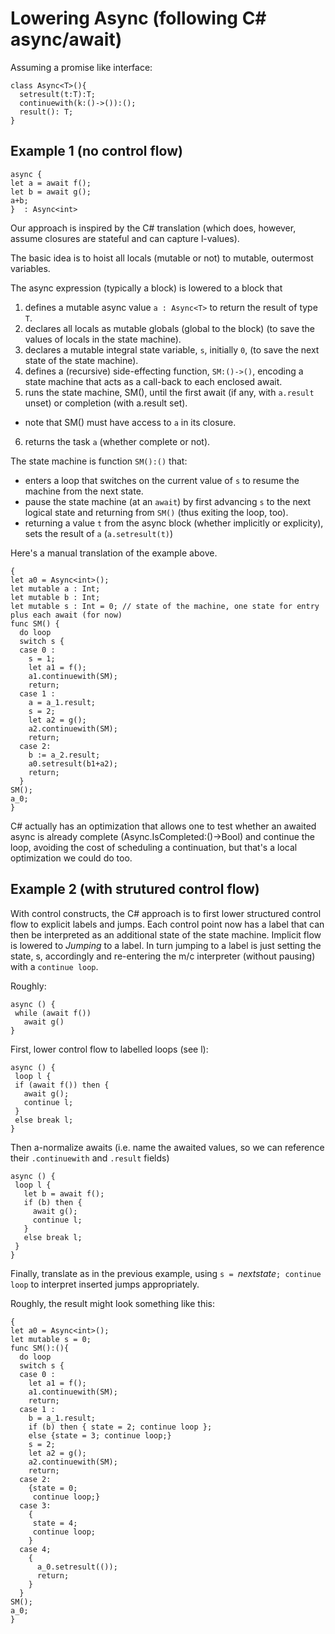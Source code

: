 # Lowering Async (following C\# async/await)

Assuming a promise like interface:

```
class Async<T>(){
  setresult(t:T):T;
  continuewith(k:()->()):();
  result(): T;
}
```

## Example 1 (no control flow)

```
async {
let a = await f();
let b = await g();
a+b;
}  : Async<int>
```

Our approach is inspired by the C# translation (which does, however, assume closures are stateful and can capture l-values).

The basic idea is to hoist all locals (mutable or not) to mutable, outermost variables.

The async expression (typically a block) is lowered to a block that
1. defines a mutable async value `a : Async<T>` to return the result of type `T`.
2. declares all locals as mutable globals (global to the block) (to save the values of locals in the state machine).
3. declares a mutable integral state variable, `s`, initially `0`, (to save the next state of the state machine).
4. defines a (recursive) side-effecting function, `SM:()->()`, encoding a state machine that acts as a call-back to each enclosed await.
5. runs the state machine, SM(), until the first await (if any, with `a.result` unset) or completion (with a.result set).
  * note that SM() must have access to `a` in its closure.
6. returns the task `a` (whether complete or not).

The state machine is function `SM():()` that:
- enters a loop that switches on the current value of `s` to resume the machine from the next state.
- pause the state machine (at an `await`) by first advancing `s` to the next logical state and returning from `SM()` (thus  exiting the loop, too).
- returning a value `t` from the async block (whether implicitly  or explicity), sets the result of `a` (`a.setresult(t)`)

Here's a manual translation of the example above.


```
{
let a0 = Async<int>();
let mutable a : Int;
let mutable b : Int;
let mutable s : Int = 0; // state of the machine, one state for entry plus each await (for now)
func SM() {
  do loop
  switch s {
  case 0 :
    s = 1;
    let a1 = f();
    a1.continuewith(SM);
    return;
  case 1 :
    a = a_1.result;
    s = 2;
    let a2 = g();
    a2.continuewith(SM);
    return;
  case 2:
    b := a_2.result;
    a0.setresult(b1+a2);
    return;
  }
SM();
a_0;
}
```

C# actually has an optimization that allows one to  test whether an awaited async  is already complete (Async<T>.IsCompleted:()->Bool) and continue the loop,
avoiding the cost of scheduling a continuation, but that's a local optimization we could do too.

## Example 2 (with strutured control flow)

With control constructs, the C# approach is to first lower structured control flow to explicit labels and jumps.
Each control point now has a label that can then be interpreted as an additional state of the state machine.
Implicit flow is lowered to *Jumping* to a label. In turn jumping to a label is just setting the state, s, accordingly and re-entering the m/c interpreter (without pausing) with a ```continue loop```.

Roughly:

```
async () {
 while (await f())
   await g()   
}
```

First, lower control flow to labelled loops (see l):

```
async () {
 loop l {
 if (await f()) then {
   await g();
   continue l;
 }
 else break l;
}
```
Then a-normalize awaits (i.e. name the awaited values, so we can reference their ```.continuewith``` and ```.result``` fields)

```
async () {
 loop l {
   let b = await f();
   if (b) then {
     await g();
     continue l;
   }
   else break l;
 }
}
```

Finally, translate as in the previous example, using ```s = ```*nextstate*```; continue loop```
to interpret inserted jumps appropriately.

Roughly, the result might look something like this:

```
{
let a0 = Async<int>();
let mutable s = 0;
func SM():(){
  do loop
  switch s {
  case 0 :
    let a1 = f();
    a1.continuewith(SM);
    return;
  case 1 :
    b = a_1.result;
    if (b) then { state = 2; continue loop };
    else {state = 3; continue loop;} 
    s = 2;
    let a2 = g();
    a2.continuewith(SM);
    return;
  case 2:
    {state = 0;
     continue loop;} 
  case 3:
    {
     state = 4;
     continue loop;
    }
  case 4;
    {
      a_0.setresult(());
      return;
    }
  }
SM();
a_0;
}
```





